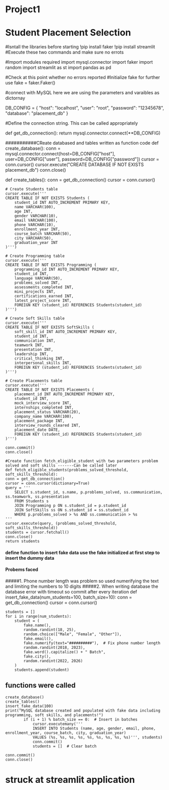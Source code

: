 # Project1
# Student Placement Selection 
#Isntall the libraries before starting
!pip install faker
!pip install streamlit
#Execute these two commands and make sure no errots

#Import modules required
import mysql.connector
import faker
import random
import streamlit as st
import pandas as pd

#Check at this point whether no errors reported
#Initialize fake for further use
fake = faker.Faker()

#connect with MySQL here we are using the parameters and varaibles as dictornay

DB_CONFIG = {
    "host": "localhost",
    "user": "root",
    "password": "12345678",
    "database": "placement_db"
}

#Define the connection string. This can be called appropriately


def get_db_connection():
    return mysql.connector.connect(**DB_CONFIG)

###########CReate databased and tables written as function code
def create_database():
    conn = mysql.connector.connect(host=DB_CONFIG["host"], user=DB_CONFIG["user"], password=DB_CONFIG["password"])
    cursor = conn.cursor()
    cursor.execute("CREATE DATABASE IF NOT EXISTS placement_db")
    conn.close()

def create_tables():
    conn = get_db_connection()
    cursor = conn.cursor()
    
    # Create Students table
    cursor.execute('''
    CREATE TABLE IF NOT EXISTS Students (
        student_id INT AUTO_INCREMENT PRIMARY KEY,
        name VARCHAR(100),
        age INT,
        gender VARCHAR(10),
        email VARCHAR(100),
        phone VARCHAR(10),
        enrollment_year INT,
        course_batch VARCHAR(50),
        city VARCHAR(50),
        graduation_year INT
    )''')
    
    # Create Programming table
    cursor.execute('''
    CREATE TABLE IF NOT EXISTS Programming (
        programming_id INT AUTO_INCREMENT PRIMARY KEY,
        student_id INT,
        language VARCHAR(50),
        problems_solved INT,
        assessments_completed INT,
        mini_projects INT,
        certifications_earned INT,
        latest_project_score INT,
        FOREIGN KEY (student_id) REFERENCES Students(student_id)
    )''')
    
    # Create Soft Skills table
    cursor.execute('''
    CREATE TABLE IF NOT EXISTS SoftSkills (
        soft_skill_id INT AUTO_INCREMENT PRIMARY KEY,
        student_id INT,
        communication INT,
        teamwork INT,
        presentation INT,
        leadership INT,
        critical_thinking INT,
        interpersonal_skills INT,
        FOREIGN KEY (student_id) REFERENCES Students(student_id)
    )''')
    
    # Create Placements table
    cursor.execute('''
    CREATE TABLE IF NOT EXISTS Placements (
        placement_id INT AUTO_INCREMENT PRIMARY KEY,
        student_id INT,
        mock_interview_score INT,
        internships_completed INT,
        placement_status VARCHAR(20),
        company_name VARCHAR(100),
        placement_package INT,
        interview_rounds_cleared INT,
        placement_date DATE,
        FOREIGN KEY (student_id) REFERENCES Students(student_id)
    )''')
    
    conn.commit()
    conn.close()

    #Create function fetch_eligible_student with two parameters problem solved and soft skills -------Can be called later
    def fetch_eligible_students(problems_solved_threshold, soft_skills_threshold):
    conn = get_db_connection()
    cursor = conn.cursor(dictionary=True)
    query = '''
        SELECT s.student_id, s.name, p.problems_solved, ss.communication, ss.teamwork, ss.presentation
        FROM Students s
        JOIN Programming p ON s.student_id = p.student_id
        JOIN SoftSkills ss ON s.student_id = ss.student_id
        WHERE p.problems_solved > %s AND ss.communication > %s
    '''
    cursor.execute(query, (problems_solved_threshold, soft_skills_threshold))
    students = cursor.fetchall()
    conn.close()
    return students

#### define function to insert fake data  use the fake initialized at first step to insert the dummy data
#### Probems faced
#####1. Phone number length was problem so used numerifying the text and limiting the numbers to 10 digits
#####2. When writing database the database error with timeout so commit after every iteration
    def insert_fake_data(num_students=100, batch_size=10):
    conn = get_db_connection()
    cursor = conn.cursor()
    
    students = []
    for i in range(num_students):
        student = (
            fake.name(),
            random.randint(18, 25),
            random.choice(["Male", "Female", "Other"]),
            fake.email(),
            fake.numerify(text="##########"),  # Fix phone number length
            random.randint(2018, 2023),
            fake.word().capitalize() + " Batch",
            fake.city(),
            random.randint(2022, 2026)
        )
        students.append(student)

## functions were called

    create_database()
    create_tables()
    insert_fake_data(100)
    print("MySQL database created and populated with fake data including programming, soft skills, and placements!")
            if (i + 1) % batch_size == 0:  # Insert in batches
                cursor.executemany('''
                INSERT INTO Students (name, age, gender, email, phone, enrollment_year, course_batch, city, graduation_year)
                VALUES (%s, %s, %s, %s, %s, %s, %s, %s, %s)''', students)
                conn.commit()
                students = []  # Clear batch

    conn.commit() 
    conn.close()

  # struck at streamlit application
